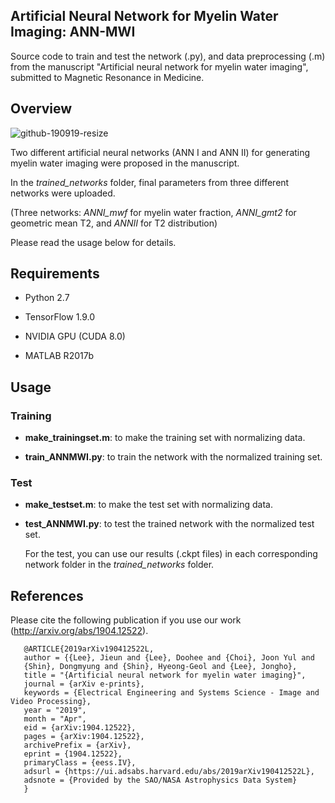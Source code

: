 ## Artificial Neural Network for Myelin Water Imaging: ANN-MWI
Source code to train and test the network (.py), and data preprocessing (.m) from the manuscript "Artificial neural network for myelin water imaging", submitted to Magnetic Resonance in Medicine.



Overview
---------
![github-190919-resize](https://user-images.githubusercontent.com/49778751/65219459-913b4700-daf3-11e9-9398-9ab0de7faef8.png)

Two different artificial neural networks (ANN I and ANN II) for generating myelin water imaging were proposed in the manuscript.

In the *trained_networks* folder, final parameters from three different networks were uploaded.

(Three networks: *ANNI_mwf* for myelin water fraction, *ANNI_gmt2* for geometric mean T2, and *ANNII* for T2 distribution)

Please read the usage below for details.



Requirements
---------
* Python 2.7

* TensorFlow 1.9.0

* NVIDIA GPU (CUDA 8.0)

* MATLAB R2017b



Usage
---------
### Training

- **make_trainingset.m**: to make the training set with normalizing data.

- **train_ANNMWI.py**: to train the network with the normalized training set.



### Test

- **make_testset.m**: to make the test set with normalizing data.

- **test_ANNMWI.py**: to test the trained network with the normalized test set.

     For the test, you can use our results (.ckpt files) in each corresponding network folder in the *trained_networks* folder.
               


References
---------
Please cite the following publication if you use our work (http://arxiv.org/abs/1904.12522).

       @ARTICLE{2019arXiv190412522L,
       author = {{Lee}, Jieun and {Lee}, Doohee and {Choi}, Joon Yul and
       {Shin}, Dongmyung and {Shin}, Hyeong-Geol and {Lee}, Jongho},
       title = "{Artificial neural network for myelin water imaging}",
       journal = {arXiv e-prints},
       keywords = {Electrical Engineering and Systems Science - Image and Video Processing},
       year = "2019",
       month = "Apr",
       eid = {arXiv:1904.12522},
       pages = {arXiv:1904.12522},
       archivePrefix = {arXiv},
       eprint = {1904.12522},
       primaryClass = {eess.IV},
       adsurl = {https://ui.adsabs.harvard.edu/abs/2019arXiv190412522L},
       adsnote = {Provided by the SAO/NASA Astrophysics Data System}
       }
